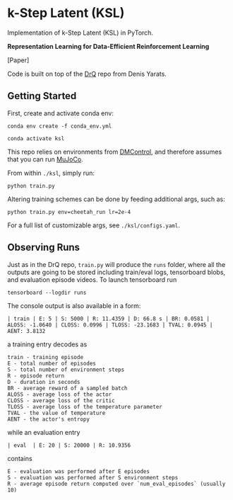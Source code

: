 # k-Step Latent (KSL)
Implementation of k-Step Latent (KSL) in PyTorch. 

**Representation Learning for Data-Efficient Reinforcement Learning**

[Paper]

Code is built on top of  the [DrQ](https://github.com/denisyarats/drq) repo from Denis Yarats.


## Getting Started
First, create and activate conda env:

```
conda env create -f conda_env.yml

conda activate ksl
```

This repo relies on environments from [DMControl](https://github.com/deepmind/dm_control), and therefore assumes that you can run [MuJoCo](http://mujoco.org/).

From within  `./ksl`, simply run:
```
python train.py
```

Altering training schemes can be done by feeding additional args, such as:
```
python train.py env=cheetah_run lr=2e-4
```
For a full list of customizable args, see `./ksl/configs.yaml`.


## Observing Runs
Just as in the DrQ repo, `train.py` will produce the `runs` folder, where all the outputs are going to be stored including train/eval logs, tensorboard blobs, and evaluation episode videos. To launch tensorboard run
```
tensorboard --logdir runs
```

The console output is also available in a form:
```
| train | E: 5 | S: 5000 | R: 11.4359 | D: 66.8 s | BR: 0.0581 | ALOSS: -1.0640 | CLOSS: 0.0996 | TLOSS: -23.1683 | TVAL: 0.0945 | AENT: 3.8132
```
a training entry decodes as
```
train - training episode
E - total number of episodes
S - total number of environment steps
R - episode return
D - duration in seconds
BR - average reward of a sampled batch
ALOSS - average loss of the actor
CLOSS - average loss of the critic
TLOSS - average loss of the temperature parameter
TVAL - the value of temperature
AENT - the actor's entropy
```
while an evaluation entry
```
| eval  | E: 20 | S: 20000 | R: 10.9356
```
contains
```
E - evaluation was performed after E episodes
S - evaluation was performed after S environment steps
R - average episode return computed over `num_eval_episodes` (usually 10)
```
